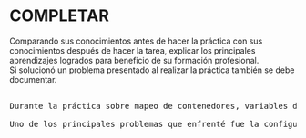 # COMPLETAR  
Comparando sus conocimientos antes de hacer la práctica con sus conocimientos después de hacer la tarea, explicar los principales aprendizajes logrados para beneficio de su formación profesional.  
Si solucionó un problema presentado al realizar la práctica también se debe documentar.

<pre>
 
Durante la práctica sobre mapeo de contenedores, variables de entorno y redes en Docker, logré reforzar conocimientos sobre la gestión de contenedores y la interconexión de servicios. Anteriormente, desconocía cómo manejar múltiples servicios en contenedores dentro de un entorno de Docker. Ahora, puedo desplegar estas aplicaciones configurarlas y conectarlas, asi mismo, comprendí mejor cómo realizar operaciones de mapeo de puertos, configurar variables de entorno y conectar contenedores en redes virtuales.

Uno de los principales problemas que enfrenté fue la configuración incorrecta del mapeo de puertos entre los contenedores de Docker y mi máquina local, lo que impedía que pudiera acceder a la aplicación web de WordPress desplegada. Tras varias pruebas y consultas a la documentación, logré identificar que el error estaba en la asignación de puertos entre mi contenedor y la red externa. La solución fue ajustar la configuración de los puertos y reiniciar los servicios.
</pre>
